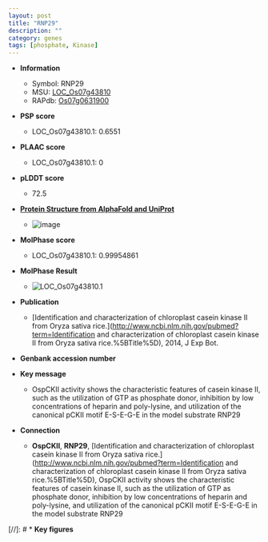```yaml
---
layout: post
title: "RNP29"
description: ""
category: genes
tags: [phosphate, Kinase]
---
```


* **Information**  
    + Symbol: RNP29  
    + MSU: [LOC_Os07g43810](http://rice.plantbiology.msu.edu/cgi-bin/ORF_infopage.cgi?orf=LOC_Os07g43810)  
    + RAPdb: [Os07g0631900](http://rapdb.dna.affrc.go.jp/viewer/gbrowse_details/irgsp1?name=Os07g0631900)  

* **PSP score**  
    + LOC_Os07g43810.1: 0.6551 

* **PLAAC score**  
    + LOC_Os07g43810.1: 0 

* **pLDDT score**
    + 72.5

* **[Protein Structure from AlphaFold and UniProt](https://www.uniprot.org/uniprotkb/Q8LHN4/entry#structure)**
    + ![image](https://ricepsp.github.io/images/Q8/AF-Q8LHN4-F1.png)

* **MolPhase score**
    + LOC_Os07g43810.1: 0.99954861

* **MolPhase Result**
    + ![LOC_Os07g43810.1](https://304243504.github.io/Pictures/LOC_Os07g/LOC_Os07g43810.1.png)

* **Publication**  
    + [Identification and characterization of chloroplast casein kinase II from Oryza sativa rice.](http://www.ncbi.nlm.nih.gov/pubmed?term=Identification and characterization of chloroplast casein kinase II from Oryza sativa rice.%5BTitle%5D), 2014, J Exp Bot.

* **Genbank accession number**  

* **Key message**  
    + OspCKII activity shows the characteristic features of casein kinase II, such as the utilization of GTP as phosphate donor, inhibition by low concentrations of heparin and poly-lysine, and utilization of the canonical pCKII motif E-S-E-G-E in the model substrate RNP29

* **Connection**  
    + __OspCKII__, __RNP29__, [Identification and characterization of chloroplast casein kinase II from Oryza sativa rice.](http://www.ncbi.nlm.nih.gov/pubmed?term=Identification and characterization of chloroplast casein kinase II from Oryza sativa rice.%5BTitle%5D), OspCKII activity shows the characteristic features of casein kinase II, such as the utilization of GTP as phosphate donor, inhibition by low concentrations of heparin and poly-lysine, and utilization of the canonical pCKII motif E-S-E-G-E in the model substrate RNP29

[//]: # * **Key figures**  


